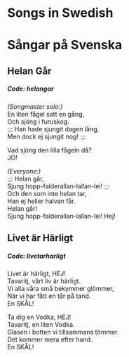 # Songs in Swedish                                                                                                              
# Sångar på Svenska                                                                                                              
                                                                                                              
## Helan Går  
##### Code: helangar  
  
_(Songmaster solo:)_  
En liten fågel satt en gång,  
Och sjöng i furuskog.  
:;: Han hade sjungit dagen lång,  
Men dock ej sjungit nog! :;:  
  
Vad sjöng den lilla fågeln då?  
JO!  
  
_(Everyone:)_  
:;: Helan går,  
Sjung hopp-falderallan-lallan-lei! :;:  
Och den som inte helan tar,  
Han ej heller halvan får.  
Helan går!  
Sjung hopp-falderallan-lallan-lei! Hej!  
  
## Livet är Härligt  
##### Code: livetarharligt  
  
Livet är härligt, HEJ!  
Tavaritj, vårt liv är härligt.  
Vi alla våra små bekymmer glömmer,  
När vi har fått en tår på tand.  
En SKÅL!  
  
Ta dig en Vodka, HEJ!  
Tavaritj, en liten Vodka.  
Glasen i botten vi tillsammans tömmer.  
Det kommer mera efter hand.  
En SKÅL!  
  

